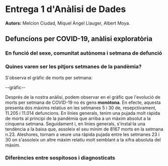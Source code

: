 # Entrega 1 d'Anàlisi de Dades

**Autors:** Melcion Ciudad, Miquel Àngel Llauger, Albert Moya.
## Defuncions per COVID-19, anàlisi exploratòria
### En funció del sexe, comunitat autònoma i setmana de defunció




### Quines varen ser les pitjors setmanes de la pandèmia?
S'observa el gràfic de morts per setmana: 

--gràfic--

Després de la nostra anàlisi, podem observar en el gràfic que l'evolució de morts per setmana de COVID-19 no és gens **monòtona**. En efecte, aquesta presenta dos màxims relatius en les setmanes 5 i 30 de, resepctivament, 11.205 i 11.014 defuncions. En línies generals, tenim una pujada molt ràpida de morts al principi de la pandèmia que arriba a un màxim absolut a la cinquena setmana. Seguidament i, en línies generals, s'instal·la una tendència a la baixa que, assoleix el seu mínim de 8167 morts en la setmana n.23. Aleshores, tornam a veure una ràpida pujada entre les setmanes 23 i 30 on s'assoleix un altre màxim relatiu molt semblant a la xifra absoluta del màxim. 


### Diferències entre sospitosos i diagnosticats



